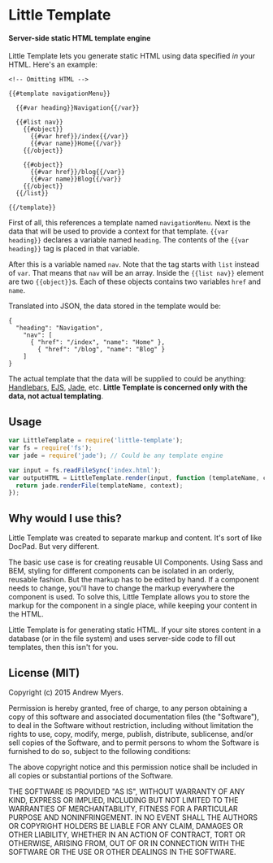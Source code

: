# Little Template
#### Server-side static HTML template engine

Little Template lets you generate static HTML using data specified *in* your HTML. Here's an example:

```
<!-- Omitting HTML -->

{{#template navigationMenu}}

  {{#var heading}}Navigation{{/var}}

  {{#list nav}}
    {{#object}}
      {{#var href}}/index{{/var}}
      {{#var name}}Home{{/var}}
    {{/object}}

    {{#object}}
      {{#var href}}/blog{{/var}}
      {{#var name}}Blog{{/var}}
    {{/object}}
  {{/list}}

{{/template}}
```
First of all, this references a template named `navigationMenu`. Next is the data that will be used to provide a context for that template. `{{var heading}}` declares a variable named `heading`. The contents of the `{{var heading}}` tag is placed in that variable.

After this is a variable named `nav`. Note that the tag starts with `list` instead of `var`. That means that `nav` will be an array. Inside the `{{list nav}}` element are two `{{object}}`s. Each of these objects contains two variables `href` and `name`.

Translated into JSON, the data stored in the template would be:

```
{
  "heading": "Navigation",
    "nav": [
      { "href": "/index", "name": "Home" },
        { "href": "/blog", "name": "Blog" }
    ]
}
```

The actual template that the data will be supplied to could be anything: [Handlebars](http://github.com/wycats/handlebars.js/), [EJS](https://github.com/tj/ejs), [Jade](https://github.com/jadejs/jade), etc. **Little Template is concerned only with the data, not actual templating**.

## Usage

```Javascript
var LittleTemplate = require('little-template');
var fs = require('fs');
var jade = require('jade'); // Could be any template engine

var input = fs.readFileSync('index.html');
var outputHTML = LittleTemplate.render(input, function (templateName, context) {
  return jade.renderFile(templateName, context);
});
```

## Why would I use this?

Little Template was created to separate markup and content. It's sort of like DocPad. But very different.

The basic use case is for creating reusable UI Components. Using Sass and BEM, styling for different components can be isolated in an orderly, reusable fashion. But the markup has to be edited by hand. If a component needs to change, you'll have to change the markup everywhere the component is used. To solve this, Little Template allows you to store the markup for the component in a single place, while keeping your content in the HTML.

Little Template is for generating static HTML. If your site stores content in a database (or in the file system) and uses server-side code to fill out templates, then this isn't for you.

## License (MIT)

Copyright (c) 2015 Andrew Myers.

Permission is hereby granted, free of charge, to any person obtaining a copy of this software and associated documentation files (the "Software"), to deal in the Software without restriction, including without limitation the rights to use, copy, modify, merge, publish, distribute, sublicense, and/or sell copies of the Software, and to permit persons to whom the Software is furnished to do so, subject to the following conditions:

The above copyright notice and this permission notice shall be included in all copies or substantial portions of the Software.

THE SOFTWARE IS PROVIDED "AS IS", WITHOUT WARRANTY OF ANY KIND, EXPRESS OR IMPLIED, INCLUDING BUT NOT LIMITED TO THE WARRANTIES OF MERCHANTABILITY, FITNESS FOR A PARTICULAR PURPOSE AND NONINFRINGEMENT. IN NO EVENT SHALL THE AUTHORS OR COPYRIGHT HOLDERS BE LIABLE FOR ANY CLAIM, DAMAGES OR OTHER LIABILITY, WHETHER IN AN ACTION OF CONTRACT, TORT OR OTHERWISE, ARISING FROM, OUT OF OR IN CONNECTION WITH THE SOFTWARE OR THE USE OR OTHER DEALINGS IN THE SOFTWARE.

